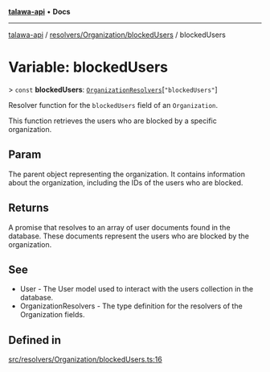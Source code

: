 [**talawa-api**](../../../../README.md) • **Docs**

***

[talawa-api](../../../../modules.md) / [resolvers/Organization/blockedUsers](../README.md) / blockedUsers

# Variable: blockedUsers

\> `const` **blockedUsers**: [`OrganizationResolvers`](../../../../types/generatedGraphQLTypes/type-aliases/OrganizationResolvers.md)\[`"blockedUsers"`\]

Resolver function for the `blockedUsers` field of an `Organization`.

This function retrieves the users who are blocked by a specific organization.

## Param

The parent object representing the organization. It contains information about the organization, including the IDs of the users who are blocked.

## Returns

A promise that resolves to an array of user documents found in the database. These documents represent the users who are blocked by the organization.

## See

 - User - The User model used to interact with the users collection in the database.
 - OrganizationResolvers - The type definition for the resolvers of the Organization fields.

## Defined in

[src/resolvers/Organization/blockedUsers.ts:16](https://github.com/PalisadoesFoundation/talawa-api/blob/4a88fe62b20ebda9653c55ae8d39d6c6fac8831f/src/resolvers/Organization/blockedUsers.ts#L16)
